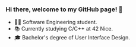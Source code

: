 ### Hi there, welcome to my GitHub page! 👋

- 👨‍💻 Software Engineering student.
- 📚 Currently studying C/C++ at 42 Nice.
- 🎓 Bachelor's degree of User Interface Design.

